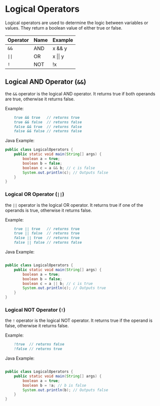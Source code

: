 # Logical Operators

Logical operators are used to determine the logic between variables or values. They return a boolean value of either
true or false.

| Operator | Name | Example  |
|----------|------|----------|
| `&&`     | AND  | x && y   |
| `\|\|`   | OR   | x \|\| y |
| `!`      | NOT  | !x       |

## Logical AND Operator (`&&`)

the `&&` operator is the logical AND operator. It returns true if both operands are true, otherwise it returns false.

Example:

```markdown
    true && true   // returns true
    true && false  // returns false
    false && true  // returns false
    false && false // returns false
```

Java Example:

```java
public class LogicalOperators {
    public static void main(String[] args) {
        boolean a = true;
        boolean b = false;
        boolean c = a && b; // c is false
        System.out.println(c); // Outputs false
    }
}

```

### Logical OR Operator (`||`)

the `||` operator is the logical OR operator. It returns true if one of the operands is true, otherwise it returns
false.

Example:

```markdown
    true || true   // returns true
    true || false  // returns true
    false || true  // returns true
    false || false // returns false
```

Java Example:

```java 

public class LogicalOperators {
    public static void main(String[] args) {
        boolean a = true;
        boolean b = false;
        boolean c = a || b; // c is true
        System.out.println(c); // Outputs true
    }
}
```

### Logical NOT Operator (`!`)

the `!` operator is the logical NOT operator. It returns true if the operand is false, otherwise it returns false.

Example:

```markdown
    !true  // returns false
    !false // returns true
```

Java Example:

```java

public class LogicalOperators {
    public static void main(String[] args) {
        boolean a = true;
        boolean b = !a; // b is false
        System.out.println(b); // Outputs false
    }
}
```